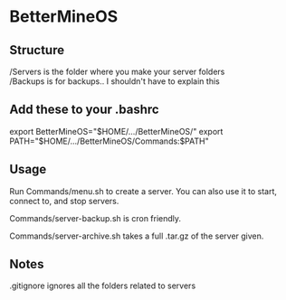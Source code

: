 # BetterMineOS

## Structure
/Servers is the folder where you make your server folders  
/Backups is for backups.. I shouldn't have to explain this

## Add these to your .bashrc
export BetterMineOS="$HOME/.../BetterMineOS/"
export PATH="$HOME/.../BetterMineOS/Commands:$PATH"

## Usage
Run Commands/menu.sh to create a server. You can also use it to start, connect to, and stop servers.

Commands/server-backup.sh is cron friendly.

Commands/server-archive.sh takes a full .tar.gz of the server given.

## Notes
.gitignore ignores all the folders related to servers
